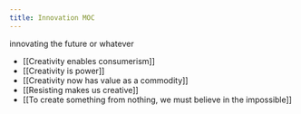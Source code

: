 ```yaml
---
title: Innovation MOC
---
```

innovating the future or whatever
+ [[Creativity enables consumerism]]
+ [[Creativity is power]]
+ [[Creativity now has value as a commodity]]
+ [[Resisting makes us creative]]
+ [[To create something from nothing, we must believe in the impossible]]